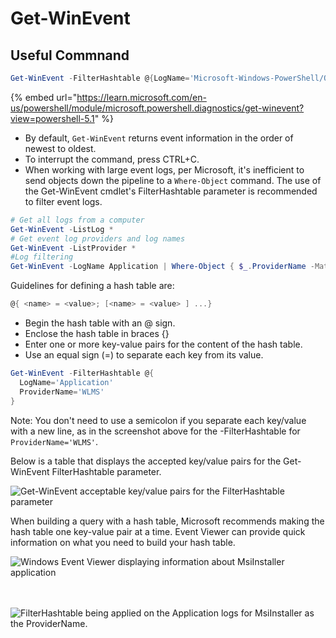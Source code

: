 # Get-WinEvent



## Useful Commnand

```powershell
Get-WinEvent -FilterHashtable @{LogName='Microsoft-Windows-PowerShell/Operational'; ID=4104} | Select-Object -Property Message | Select-String -Pattern 'SecureString'
```

{% embed url="https://learn.microsoft.com/en-us/powershell/module/microsoft.powershell.diagnostics/get-winevent?view=powershell-5.1" %}

* By default, `Get-WinEvent` returns event information in the order of newest to oldest.
* To interrupt the command, press CTRL+C.
* When working with large event logs, per Microsoft, it's inefficient to send objects down the pipeline to a `Where-Object` command. The use of the Get-WinEvent cmdlet's FilterHashtable parameter is recommended to filter event logs.

```powershell
# Get all logs from a computer
Get-WinEvent -ListLog *
# Get event log providers and log names
Get-WinEvent -ListProvider *
#Log filtering
Get-WinEvent -LogName Application | Where-Object { $_.ProviderName -Match 'WLMS' }
```



Guidelines for defining a hash table are:

```powershell
@{ <name> = <value>; [<name> = <value> ] ...}
```

* Begin the hash table with an @ sign.
* Enclose the hash table in braces {}
* Enter one or more key-value pairs for the content of the hash table.
* Use an equal sign (=) to separate each key from its value.

```powershell
Get-WinEvent -FilterHashtable @{
  LogName='Application' 
  ProviderName='WLMS' 
}
```

Note: You don't need to use a semicolon if you separate each key/value with a new line, as in the screenshot above for the -FilterHashtable for `ProviderName='WLMS'`.&#x20;



Below is a table that displays the accepted key/value pairs for the Get-WinEvent FilterHashtable parameter.

![Get-WinEvent acceptable key/value pairs for the FilterHashtable parameter](https://assets.tryhackme.com/additional/win-event-logs/filter-hashtable.png)

When building a query with a hash table, Microsoft recommends making the hash table one key-value pair at a time. Event Viewer can provide quick information on what you need to build your hash table.

![Windows Event Viewer displaying information about MsiInstaller application](https://assets.tryhackme.com/additional/win-event-logs/build-hash-table.png)

\
\
![FilterHashtable being applied on the Application logs for MsiInstaller as the ProviderName.](https://assets.tryhackme.com/additional/win-event-logs/msi-installer.png)
